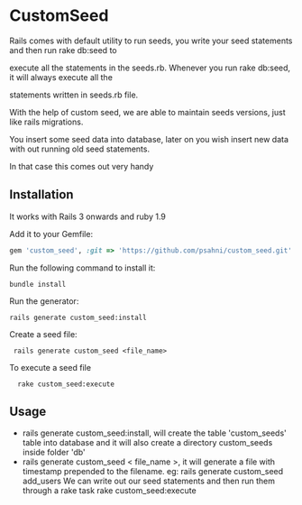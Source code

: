 # CustomSeed

Rails comes with default utility to run seeds, you write your seed statements and then run rake db:seed to

execute all the statements in the seeds.rb. Whenever you run rake db:seed, it will always execute all the

statements written in seeds.rb file.

With the help of custom seed, we are able to maintain seeds versions, just like rails migrations.

You insert some seed data into database, later on you wish insert new data with out running old seed statements.

In that case this comes out very handy



## Installation

It works with Rails 3 onwards and ruby 1.9

Add it to your Gemfile:

```ruby
gem 'custom_seed', :git => 'https://github.com/psahni/custom_seed.git'
```

Run the following command to install it:

```console
bundle install
```

Run the generator:

```console
rails generate custom_seed:install
```

Create a seed file:

```console
 rails generate custom_seed <file_name>
```

To execute a seed file

```console
  rake custom_seed:execute
```
## Usage

* rails generate custom_seed:install, will create the table 'custom_seeds' table into database and it will also create a directory custom_seeds inside folder 'db'
* rails generate custom_seed < file_name >, it will generate a file with timestamp prepended to the filename.
  eg: rails generate custom_seed add_users
  We can write out our seed statements and then run them through a rake task rake custom_seed:execute


